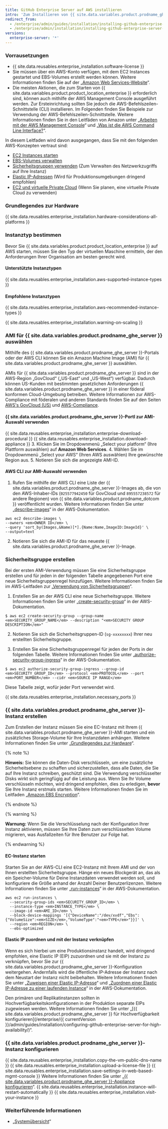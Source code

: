 ```yaml
---
title: GitHub Enterprise Server auf AWS installieren
intro: 'Zum Installieren von {{ site.data.variables.product.prodname_ghe_server }} auf Amazon Web Services (AWS) müssen Sie eine Amazon Elastic Compute Cloud (EC2) Instance starten und ein getrenntes Amazon Elastic Block Store-Datenvolume (EBS) erstellen und anhängen.'
redirect_from:
  - /enterprise/admin/guides/installation/installing-github-enterprise-on-aws/
  - /enterprise/admin/installation/installing-github-enterprise-server-on-aws
versions:
  enterprise-server: '*'
---
```


### Vorrausetzungen

- {{ site.data.reusables.enterprise_installation.software-license }}
- Sie müssen über ein AWS-Konto verfügen, mit dem EC2 Instances gestartet und EBS-Volumes erstellt werden können. Weitere Informationen finden Sie auf der „[Amazon Web Services-Website](https://aws.amazon.com/)“.
- Die meisten Aktionen, die zum Starten von {{ site.data.variables.product.product_location_enterprise }} erforderlich sind, können auch mithilfe der AWS Management Console ausgeführt werden. Zur Ersteinrichtung sollten Sie jedoch die AWS-Befehlszeilen-Schnittstelle (CLI) installieren. Im Folgenden finden Sie Beispiele zur Verwendung der AWS-Befehlszeilen-Schnittstelle. Weitere Informationen finden Sie in den Leitfäden von Amazon unter „[Arbeiten mit der AWS Management Console](http://docs.aws.amazon.com/awsconsolehelpdocs/latest/gsg/getting-started.html)“ und „[Was ist die AWS Command Line Interface?](http://docs.aws.amazon.com/cli/latest/userguide/cli-chap-welcome.html)“.

In diesem Leitfaden wird davon ausgegangen, dass Sie mit den folgenden AWS-Konzepten vertraut sind:

 - [EC2 Instances starten](http://docs.aws.amazon.com/AWSEC2/latest/UserGuide/LaunchingAndUsingInstances.html)
 - [EBS-Volumes verwalten](http://docs.aws.amazon.com/AWSEC2/latest/UserGuide/AmazonEBS.html)
 - [Sicherheitsgruppen verwenden](http://docs.aws.amazon.com/AWSEC2/latest/UserGuide/using-network-security.html) (Zum Verwalten des Netzwerkzugriffs auf Ihre Instanz)
 - [Elastic IP-Adressen](http://docs.aws.amazon.com/AWSEC2/latest/UserGuide/elastic-ip-addresses-eip.html) (Wird für Produktionsumgebungen dringend empfohlen)
 - [EC2 und virtuelle Private Cloud](http://docs.aws.amazon.com/AWSEC2/latest/UserGuide/using-vpc.html) (Wenn Sie planen, eine virtuelle Private Cloud zu verwenden)

### Grundlegendes zur Hardware

{{ site.data.reusables.enterprise_installation.hardware-considerations-all-platforms }}

### Instanztyp bestimmen

Bevor Sie {{ site.data.variables.product.product_location_enterprise }} auf AWS starten, müssen Sie den Typ der virtuellen Maschine ermitteln, der den Anforderungen Ihrer Organisation am besten gerecht wird.

#### Unterstützte Instanztypen

{{ site.data.reusables.enterprise_installation.aws-supported-instance-types }}

#### Empfohlene Instanztypen

{{ site.data.reusables.enterprise_installation.aws-recommended-instance-types }}

{{ site.data.reusables.enterprise_installation.warning-on-scaling }}

### AMI für {{ site.data.variables.product.prodname_ghe_server }} auswählen

Mithilfe des {{ site.data.variables.product.prodname_ghe_server }}-Portals oder der AWS CLI können Sie ein Amazon Machine Image (AMI) für {{ site.data.variables.product.prodname_ghe_server }} auswählen.

AMIs für {{ site.data.variables.product.prodname_ghe_server }} sind in der AWS-Region „GovCloud“ („US-East“ und „US-West“) verfügbar. Dadurch können US-Kunden mit bestimmten gesetzlichen Anforderungen {{ site.data.variables.product.prodname_ghe_server }} in einer föderal konformen Cloud-Umgebung betreiben. Weitere Informationen zur AWS-Compliance mit föderalen und anderen Standards finden Sie auf den Seiten [AWS's GovCloud (US)](http://aws.amazon.com/govcloud-us/) und [AWS-Compliance](https://aws.amazon.com/compliance/).

#### {{ site.data.variables.product.prodname_ghe_server }}-Portl zur AMI-Auswahl verwenden

{{ site.data.reusables.enterprise_installation.enterprise-download-procedural }}
{{ site.data.reusables.enterprise_installation.download-appliance }}
3. Klicken Sie im Dropdownmenü „Select your platform“ (Ihre Plattform auswählen) auf **Amazon Web Services**.
4. Wählen Sie im Dropdownmenü „Select your AWS“ (Ihren AWS auswählen) Ihre gewünschte Region aus.
5. Notieren Sie sich die angezeigte AMI-ID.

#### AWS CLI zur AMI-Auswahl verwenden

1. Rufen Sie mithilfe der AWS CLI eine Liste der {{ site.data.variables.product.prodname_ghe_server }}-Images ab, die von den AWS-Inhaber-IDs (`025577942450` für GovCloud und `895557238572` für andere Regionen) von {{ site.data.variables.product.prodname_dotcom }} veröffentlicht wurden. Weitere Informationen finden Sie unter „[describe-images](http://docs.aws.amazon.com/cli/latest/reference/ec2/describe-images.html)“ in der AWS-Dokumentation.
  ```shell
  aws ec2 describe-images \
  --owners <em>OWNER ID</em> \
  --query 'sort_by(Images,&Name)[*].{Name:Name,ImageID:ImageId}' \
  --output=text
  ```
2. Notieren Sie sich die AMI-ID für das neueste {{ site.data.variables.product.prodname_ghe_server }}-Image.

### Sicherheitsgruppe erstellen

Bei der ersten AMI-Verwendung müssen Sie eine Sicherheitsgruppe erstellen und für jeden in der folgenden Tabelle angegebenen Port eine neue Sicherheitsgruppenregel hinzufügen. Weitere Informationen finden Sie im AWS-Leitfaden zur „[Verwendung von Sicherheitsgruppen](http://docs.aws.amazon.com/cli/latest/userguide/cli-ec2-sg.html)“.

1. Erstellen Sie an der AWS CLI eine neue Sicherheitsgruppe. Weitere Informationen finden Sie unter „[create-security-group](http://docs.aws.amazon.com/cli/latest/reference/ec2/create-security-group.html)“ in der AWS-Dokumentation.
  ```shell
  $ aws ec2 create-security-group --group-name <em>SECURITY_GROUP_NAME</em> --description "<em>SECURITY GROUP DESCRIPTION</em>"
  ```

2. Notieren Sie sich die Sicherheitsgruppen-ID (`sg-xxxxxxxx`) Ihrer neu erstellten Sicherheitsgruppe.

3. Erstellen Sie eine Sicherheitsgruppenregel für jeden der Ports in der folgenden Tabelle. Weitere Informationen finden Sie unter „[authorize-security-group-ingress](http://docs.aws.amazon.com/cli/latest/reference/ec2/authorize-security-group-ingress.html)“ in der AWS-Dokumentation.
  ```shell
  $ aws ec2 authorize-security-group-ingress --group-id <em>SECURITY_GROUP_ID</em> --protocol <em>PROTOCOL</em> --port <em>PORT_NUMBER</em> --cidr <em>SOURCE IP RANGE</em>
  ```
  Diese Tabelle zeigt, wofür jeder Port verwendet wird.

  {{ site.data.reusables.enterprise_installation.necessary_ports }}

### {{ site.data.variables.product.prodname_ghe_server }}-Instanz erstellen

Zum Erstellen der Instanz müssen Sie eine EC-Instanz mit Ihrem {{ site.data.variables.product.prodname_ghe_server }}-AMI starten und ein zusätzliches Storage-Volume für Ihre Instanzdaten anhängen. Weitere Informationen finden Sie unter „[Grundlegendes zur Hardware](#hardware-considerations)“.

{% note %}

**Hinweis:** Sie können die Daten-Disk verschlüsseln, um eine zusätzliche Sicherheitsebene zu schaffen und sicherzustellen, dass alle Daten, die Sie auf Ihre Instanz schreiben, geschützt sind. Die Verwendung verschlüsselter Disks wirkt sich geringfügig auf die Leistung aus. Wenn Sie Ihr Volume verschlüsseln möchten, wird dringend empfohlen, dies zu erledigen, **bevor** Sie Ihre Instanz erstmals starten. Weitere Informationen finden Sie im Leitfaden „[Amazon EBS Encryption](http://docs.aws.amazon.com/AWSEC2/latest/UserGuide/EBSEncryption.html)“.

{% endnote %}

{% warning %}

**Warnung:** Wenn Sie die Verschlüsselung nach der Konfiguration Ihrer Instanz aktivieren, müssen Sie Ihre Daten zum verschlüsselten Volume migrieren, was Ausfallzeiten für Ihre Benutzer zur Folge hat.

{% endwarning %}

#### EC-Instanz starten

Starten Sie an der AWS-CLI eine EC2-Instanz mit Ihrem AMI und der von Ihnen erstellten Sicherheitsgruppe. Hänge ein neues Blockgerät an, das als ein Speicher-Volume für Deine Instanzdaten verwendet werden soll, und konfiguriere die Größe anhand der Anzahl Deiner Benutzerlizenzen. Weitere Informationen finden Sie unter „[run-instances](http://docs.aws.amazon.com/cli/latest/reference/ec2/run-instances.html)“ in der AWS-Dokumentation.

```shell
aws ec2 run-instances \
  --security-group-ids <em>SECURITY_GROUP_ID</em> \
  --instance-type <em>INSTANCE_TYPE</em> \
  --image-id <em>AMI_ID</em> \
  --block-device-mappings '[{"DeviceName":"/dev/xvdf","Ebs":{"VolumeSize":<em>SIZE</em>,"VolumeType":"<em>TYPE</em>"}}]' \
  --region <em>REGION</em> \
  --ebs-optimized
```

#### Elastic IP zuordnen und mit der Instanz verknüpfen

Wenn es sich hierbei um eine Produktionsinstanz handelt, wird dringend empfohlen, eine Elastic IP (EIP) zuzuordnen und sie mit der Instanz zu verknüpfen, bevor Sie zur {{ site.data.variables.product.prodname_ghe_server }}-Konfiguration weitergehen. Andernfalls wird die öffentliche IP-Adresse der Instanz nach dem Neustart der Instanz nicht beibehalten. Weitere Informationen finden Sie unter „[Zuweisen einer Elastic IP-Adresse](http://docs.aws.amazon.com/AWSEC2/latest/UserGuide/elastic-ip-addresses-eip.html#using-instance-addressing-eips-allocating)“ und „[Zuordnen einer Elastic IP-Adresse zu einer laufenden Instance](http://docs.aws.amazon.com/AWSEC2/latest/UserGuide/elastic-ip-addresses-eip.html#using-instance-addressing-eips-associating)“ in der AWS-Dokumentation.

Den primären und Replikatinstanzen sollten in Hochverfügbarkeitskonfigurationen in der Produktion separate EIPs zugewiesen werden. Weitere Informationen finden Sie unter „[{{ site.data.variables.product.prodname_ghe_server }} für Hochverfügbarkeit konfigurieren](/enterprise/{{ currentVersion }}/admin/guides/installation/configuring-github-enterprise-server-for-high-availability/)“.

### {{ site.data.variables.product.prodname_ghe_server }}-Instanz konfigurieren

{{ site.data.reusables.enterprise_installation.copy-the-vm-public-dns-name }}
{{ site.data.reusables.enterprise_installation.upload-a-license-file }}
{{ site.data.reusables.enterprise_installation.save-settings-in-web-based-mgmt-console }} Weitere Informationen finden Sie unter „[{{ site.data.variables.product.prodname_ghe_server }}-Appliance konfigurieren](/enterprise/admin/guides/installation/configuring-the-github-enterprise-server-appliance)“.
{{ site.data.reusables.enterprise_installation.instance-will-restart-automatically }}
{{ site.data.reusables.enterprise_installation.visit-your-instance }}

### Weiterführende Informationen

- „[Systemübersicht](/enterprise/admin/guides/installation/system-overview)“

